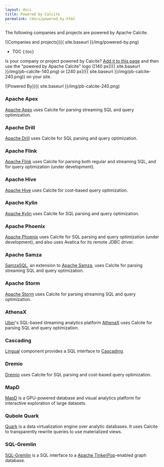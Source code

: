 ```yaml
---
layout: docs
title: Powered by Calcite
permalink: /docs/powered_by.html
---
```

<!--
{% comment %}
Licensed to the Apache Software Foundation (ASF) under one or more
contributor license agreements.  See the NOTICE file distributed with
this work for additional information regarding copyright ownership.
The ASF licenses this file to you under the Apache License, Version 2.0
(the "License"); you may not use this file except in compliance with
the License.  You may obtain a copy of the License at

http://www.apache.org/licenses/LICENSE-2.0

Unless required by applicable law or agreed to in writing, software
distributed under the License is distributed on an "AS IS" BASIS,
WITHOUT WARRANTIES OR CONDITIONS OF ANY KIND, either express or implied.
See the License for the specific language governing permissions and
limitations under the License.
{% endcomment %}
-->

The following companies and projects are powered by Apache Calcite.

![Companies and projects]({{ site.baseurl }}/img/powered-by.png)

* TOC
{:toc}

Is your company or project powered by Calcite?
[Add it to this page](https://github.com/apache/calcite/blob/master/site/_docs/powered_by.md)
and then use the "powered by Apache Calcite" logo
([140 px]({{ site.baseurl }}/img/pb-calcite-140.png)
or [240 px]({{ site.baseurl }}/img/pb-calcite-240.png))
on your site.


![Powered By]({{ site.baseurl }}/img/pb-calcite-240.png)

### Apache Apex

<a href="https://apex.apache.org">Apache Apex</a>
uses Calcite for parsing streaming SQL and query optimization.

### Apache Drill

<a href="https://drill.apache.org">Apache Drill</a>
uses Calcite for SQL parsing and query optimization.

### Apache Flink

<a href="https://flink.apache.org">Apache Flink</a>
uses Calcite for parsing both regular and streaming SQL,
and for query optimization (under development).

### Apache Hive

<a href="https://hive.apache.org">Apache Hive</a>
uses Calcite for cost-based query optimization.

### Apache Kylin

<a href="https://kylin.apache.org">Apache Kylin</a>
uses Calcite for SQL parsing and query optimization.

### Apache Phoenix

<a href="https://phoenix.apache.org">Apache Phoenix</a>
uses Calcite for SQL parsing and query optimization (under development),
and also uses Avatica for its remote JDBC driver.

### Apache Samza

<a href="https://github.com/milinda/samza-sql">SamzaSQL</a>,
an extension to
<a href="https://samza.apache.org">Apache Samza</a>,
uses Calcite for parsing streaming SQL and query optimization.

### Apache Storm

<a href="https://storm.apache.org">Apache Storm</a>
uses Calcite for parsing streaming SQL and query optimization.

### AthenaX

<a href="https://www.uber.com/">Uber</a>'s SQL-based streaming analytics platform
<a href="https://github.com/uber/AthenaX/">AthenaX</a>
uses Calcite for parsing SQL and query optimization.

### Cascading

<a href="https://github.com/Cascading/lingual">Lingual</a>
component provides a SQL interface to
<a href="https://www.cascading.org/">Cascading</a>.

### Dremio

<a href="https://www.dremio.com">Dremio</a>
uses Calcite for SQL parsing and cost-based query optimization.

### MapD

<a href="https://www.mapd.com">MapD</a>
is a GPU-powered database and visual analytics platform for
interactive exploration of large datasets.

### Qubole Quark

[Quark](https://github.com/qubole/quark)
is a data virtualization engine over analytic databases.
It uses Calcite to transparently rewrite queries to use materialized views.

### SQL-Gremlin

<a href="https://github.com/twilmes/sql-gremlin">SQL-Gremlin</a>
is a SQL interface to a
<a href="https://tinkerpop.apache.org/">Apache TinkerPop</a>-enabled
graph database.
